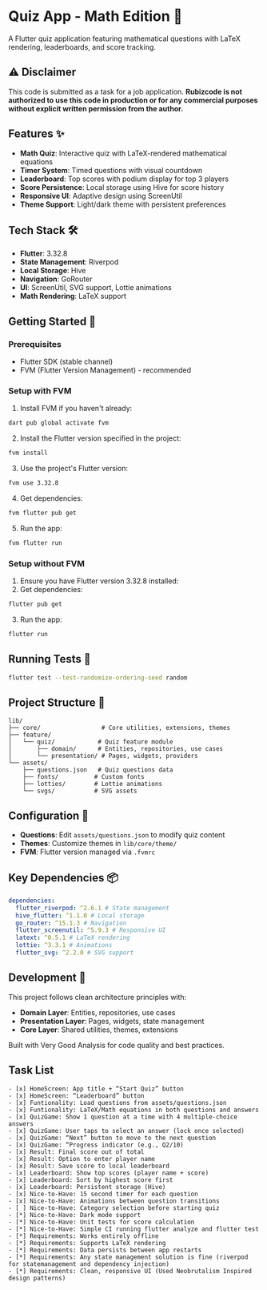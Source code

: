 # Quiz App - Math Edition 🧮

A Flutter quiz application featuring mathematical questions with LaTeX rendering, leaderboards, and score tracking.

## ⚠️ Disclaimer

This code is submitted as a task for a job application. **Rubizcode is not authorized to use this code in production or for any commercial purposes without explicit written permission from the author.**

## Features ✨

- **Math Quiz**: Interactive quiz with LaTeX-rendered mathematical equations
- **Timer System**: Timed questions with visual countdown
- **Leaderboard**: Top scores with podium display for top 3 players
- **Score Persistence**: Local storage using Hive for score history
- **Responsive UI**: Adaptive design using ScreenUtil
- **Theme Support**: Light/dark theme with persistent preferences

## Tech Stack 🛠️

- **Flutter**: 3.32.8
- **State Management**: Riverpod
- **Local Storage**: Hive
- **Navigation**: GoRouter
- **UI**: ScreenUtil, SVG support, Lottie animations
- **Math Rendering**: LaTeX support

## Getting Started 🚀

### Prerequisites

- Flutter SDK (stable channel)
- FVM (Flutter Version Management) - recommended

### Setup with FVM

1. Install FVM if you haven't already:

```sh
dart pub global activate fvm
```

2. Install the Flutter version specified in the project:

```sh
fvm install
```

3. Use the project's Flutter version:

```sh
fvm use 3.32.8
```

4. Get dependencies:

```sh
fvm flutter pub get
```

5. Run the app:

```sh
fvm flutter run
```

### Setup without FVM

1. Ensure you have Flutter version 3.32.8 installed:
2. Get dependencies:

```sh
flutter pub get
```

3. Run the app:

```sh
flutter run
```

## Running Tests 🧪

```sh
flutter test --test-randomize-ordering-seed random
```

## Project Structure 📁

```
lib/
├── core/                 # Core utilities, extensions, themes
├── feature/
│   └── quiz/            # Quiz feature module
│       ├── domain/      # Entities, repositories, use cases
│       └── presentation/ # Pages, widgets, providers
└── assets/
    ├── questions.json   # Quiz questions data
    ├── fonts/          # Custom fonts
    ├── lotties/        # Lottie animations
    └── svgs/           # SVG assets
```

## Configuration 📝

- **Questions**: Edit `assets/questions.json` to modify quiz content
- **Themes**: Customize themes in `lib/core/theme/`
- **FVM**: Flutter version managed via `.fvmrc`

## Key Dependencies 📦

```yaml
dependencies:
  flutter_riverpod: ^2.6.1 # State management
  hive_flutter: ^1.1.0 # Local storage
  go_router: ^15.1.3 # Navigation
  flutter_screenutil: ^5.9.3 # Responsive UI
  latext: ^0.5.1 # LaTeX rendering
  lottie: ^3.3.1 # Animations
  flutter_svg: ^2.2.0 # SVG support
```

## Development 🔧

This project follows clean architecture principles with:

- **Domain Layer**: Entities, repositories, use cases
- **Presentation Layer**: Pages, widgets, state management
- **Core Layer**: Shared utilities, themes, extensions

Built with Very Good Analysis for code quality and best practices.

## Task List

    - [x] HomeScreen: App title + “Start Quiz” button
    - [x] HomeScreen: “Leaderboard” button
    - [x] Funtionality: Load questions from assets/questions.json
    - [x] Funtionality: LaTeX/Math equations in both questions and answers
    - [x] QuizGame: Show 1 question at a time with 4 multiple‐choice answers
    - [x] QuizGame: User taps to select an answer (lock once selected)
    - [x] QuizGame: “Next” button to move to the next question
    - [x] QuizGame: “Progress indicator (e.g., Q2/10)
    - [x] Result: Final score out of total
    - [x] Result: Option to enter player name
    - [x] Result: Save score to local leaderboard
    - [x] Leaderboard: Show top scores (player name + score)
    - [x] Leaderboard: Sort by highest score first
    - [x] Leaderboard: Persistent storage (Hive)
    - [x] Nice‐to‐Have: 15 second timer for each question
    - [x] Nice‐to‐Have: Animations between question transitions
    - [ ] Nice‐to‐Have: Category selection before starting quiz
    - [*] Nice‐to‐Have: Dark mode support
    - [*] Nice‐to‐Have: Unit tests for score calculation
    - [*] Nice‐to‐Have: Simple CI running flutter analyze and flutter test
    - [*] Requirements: Works entirely offline
    - [*] Requirements: Supports LaTeX rendering
    - [*] Requirements: Data persists between app restarts
    - [*] Requirements: Any state management solution is fine (riverpod for statemanagement and dependency injection)
    - [*] Requirements: Clean, responsive UI (Used Neobrutalism Inspired design patterns)
